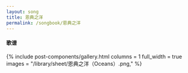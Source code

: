 ```yaml
---
layout: song
title: 恩典之洋
permalink: /songbook/恩典之洋
---
```


#### 歌谱

{% include post-components/gallery.html
    columns = 1
    full_width = true
    images = "/library/sheet/恩典之洋（Oceans）.png,"
%}

